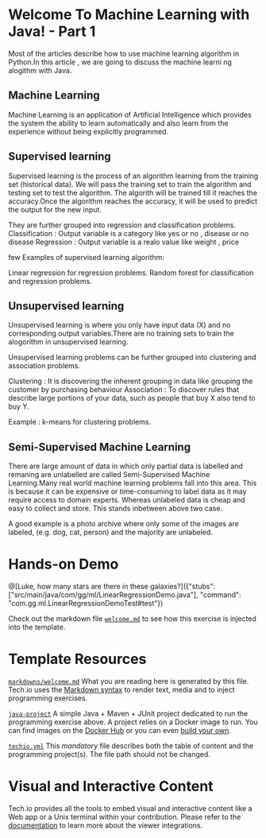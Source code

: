 # Welcome To Machine Learning with Java! - Part 1

Most of the articles describe how to use machine learning algorithm in Python.In this article , we are going to discuss the machine learni ng alogithm with Java.

##  Machine Learning

Machine Learning is an application of Artificial Intelligence which provides the system the ability to learn automatically and also learn from the experience without being explicitly programmed.

## Supervised learning  

Supervised learning is the process of an algorithm learning from the training set (historical data). 
We will pass the training set to train the algorithm and testing set to test the algorithm. The algorith will be trained till it reaches the accuracy.Once the algorithm reaches the accuracy, it will be used to predict the output for the new input.

They are further grouped into regression and classification problems.
Classification : Output variable is a category like yes or no , disease or no disease
Regression : Output variable is a realo value like weight , price

few Examples of supervised learning algorithm:

Linear regression for regression problems.
Random forest for classification and regression problems.

## Unsupervised learning

Unsupervised learning is where you only have input data (X) and no corresponding output variables.There are no training sets to train the alogorithm in unsupervised learning.

Unsupervised learning problems can be further grouped into clustering and association problems.

Clustering : It is discovering the inherent grouping in data like grouping the customer by purchasing behaviour
Association :  To discover rules that describe large portions of your data, such as people that buy X also tend to buy Y.

Example :
k-means for clustering problems.

## Semi-Supervised Machine Learning

There are large amount of data in which only partial data is labelled and remaning are unlabelled are called Semi-Supervised Machine Learning.Many real world machine learning problems fall into this area. This is because it can be expensive or time-consuming to label data as it may require access to domain experts. Whereas unlabeled data is cheap and easy to collect and store.
This stands inbetween above two case.

A good example is a photo archive where only some of the images are labeled, (e.g. dog, cat, person) and the majority are unlabeled.



# Hands-on Demo

@[Luke, how many stars are there in these galaxies?]({"stubs": ["src/main/java/com/gg/ml/LinearRegressionDemo.java"], "command": "com.gg.ml.LinearRegressionDemoTest#test"})

Check out the markdown file [`welcome.md`](https://github.com/TechDotIO/java-template/blob/master/markdowns/welcome.md) to see how this exercise is injected into the template.

# Template Resources

[`markdowns/welcome.md`](https://github.com/TechDotIO/java-template/blob/master/markdowns/welcome.md)
What you are reading here is generated by this file. Tech.io uses the [Markdown syntax](https://tech.io/doc/reference-markdowns) to render text, media and to inject programming exercises.


[`java-project`](https://github.com/TechDotIO/java-template/tree/master/java-project)
A simple Java + Maven + JUnit project dedicated to run the programming exercise above. A project relies on a Docker image to run. You can find images on the [Docker Hub](https://hub.docker.com/explore/) or you can even [build your own](https://tech.io/doc/reference-runner).


[`techio.yml`](https://github.com/TechDotIO/java-template/blob/master/techio.yml)
This *mandatory* file describes both the table of content and the programming project(s). The file path should not be changed.


# Visual and Interactive Content

Tech.io provides all the tools to embed visual and interactive content like a Web app or a Unix terminal within your contribution. Please refer to the [documentation](https://tech.io/doc) to learn more about the viewer integrations.
